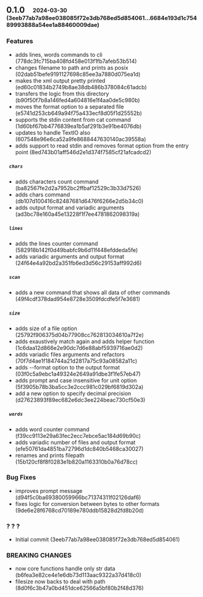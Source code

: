 ## **0.1.0**&emsp;<sub><sup>2024-03-30 (3eeb77ab7a98ee038085f72e3db768ed5d854061...6684e193d1c75489993888a54ee1a88460009dae)</sup></sub>

### Features

- adds lines, words commands to cli (778dc3fc715ba408fd458e013f1fb7afeb53b514)
- changes filename to path and prints as posix (02dab51befe9191127698c85ee3a7880d075ea1d)
- makes the xml output pretty printed (ed60c01834b2749b8ae38db486b378084c61adcb)
- transfers the logic from this directory (b90f50f7b8a146fed4a604816e1f4aa0de5c980b)
- moves the format option to a separated file (e5741d253cb649a94f75a433ecf8d05f1d25552b)
- supports the stdin content from cat command (1d60bf67bb4776839ea1b5af291b3e91be4076db)
- updates to handle TextIO also (607548e96e6ca52a9fe8688447630140ac39558a)
- adds support to read stdin and removes format option from the entry point (8ed743b01aff546d2e1d374f7585cf21afcadcd2)

##### &ensp;`chars`

- adds characters count command (ba82567fe2d2a7952bc2ffbaf12529c3b33d7526)
- adds chars command (db107d100416c82487681d6476f6266e2d5b34c0)
- adds output format and variadic arguments (ad3bc78e160a45e13228f1f7ee4781862098319a)

##### &ensp;`lines`

- adds the lines counter command (582918b142f0d49babfc9b6d11f448efddeda5fe)
- adds variadic arguments and output format (24f64e4a92bd2a351fb6ed3d56c29153aff992d6)

##### &ensp;`scan`

- adds a new command that shows all data of other commands (49f4cdf378dad954e8728e3509fdcdfe5f7e3681)

##### &ensp;`size`

- adds size of a file option (25792f906375d04b77908cc762813034610a7f2e)
- adds exaustively match again and adds helper function (1c6daa12d866e2e90dc7d6e88abf5939716ae0d2)
- adds variadic files arguments and refactors (70f7d4ae1f184744a21d2817a75c93a08582a11c)
- adds \-\-format option to the output format (03f0c5a9ebc1a49324e2649a91dbe3f1fe57eb47)
- adds prompt and case insensitive for unit option (5f3905b78b3ba5cc3e2ccc981c029bf6819d302a)
- add a new option to specify decimal precision (d27623893f89ec682e6dc3ee224beac730cf50e3)

##### &ensp;`words`

- adds word counter command (f39cc9113e29a63fec2ecc7ebce5ac184d69b90c)
- adds variadic number of files and output format (efe50761da4851ba72796d1dc840b5468ca30027)
- renames and prints filepath (15b120cf8f8f0283e1b820a1163310b0a76d78cc)

### Bug Fixes

- improves prompt message (d94f5c0ba69380059966bc71374311f02126daf6)
- fixes logic for conversion between bytes to other formats (9de6e28f6768cd70189e780ddb15828d2fd8b20d)

### ? ? ?

- Initial commit (3eeb77ab7a98ee038085f72e3db768ed5d854061)


### BREAKING CHANGES
-  now core functions handle only str data (b6fea3e82ce4e1e6db73d113aac9322a37d418c0)
-  filesize now backs to deal with path (8d0f6c3b47a0bd451dce62566a5bf80b2f48d376)
<br>


